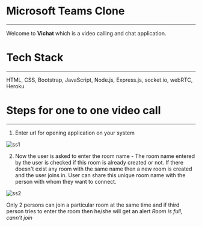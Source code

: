 # Microsoft Teams Clone
***
Welcome to **Vichat** which is a video calling and chat application.

# Tech Stack
***
HTML, CSS, Bootstrap, JavaScript, Node.js, Express.js, socket.io, webRTC, Heroku

# Steps for one to one video call
***
1. Enter url for opening application on your system

![ss1](https://user-images.githubusercontent.com/64426164/125456119-140f1367-c2fa-4b82-9caa-8b1037ad5816.PNG)

2. Now the user is asked to enter the room name - The room name entered by the user is checked if this room is already created or not. If there doesn't exist any room with the same name then a new room is created and the user joins in. User can share this unique room name with the person with whom they want to connect.

![ss2](https://user-images.githubusercontent.com/64426164/125459141-fdbbb302-a2ad-4483-8362-4dbd862312cd.PNG)


 Only 2 persons can join a particular room at the same time and if third person tries to enter the room then he/she will get an alert *Room is full, cann't join*

